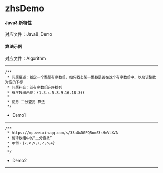 # zhsDemo

#### Java8 新特性

对应文件：Java8_Demo

#### 算法示例

对应文件：Algorithm

------



```
/**
 * 问题描述：给定一个整型有序数组，如何找出某一整数是否在这个有序数组中，以及该整数对应的下标
 * 问题补充：该有序数组升序排列
 * 有序数组示例：{1,3,4,5,8,9,16,18,36}
 *
 * 使用 二分查找 算法
 */
```

- Demo1



------



```
/**
 * https://mp.weixin.qq.com/s/33aOwDGFQ5omE3sHmVLXVA
 * 旋转数组中的“二分查找”
 * 示例：{7,8,9,1,2,3,4}
 *
 */
```

- Demo2

  

------

